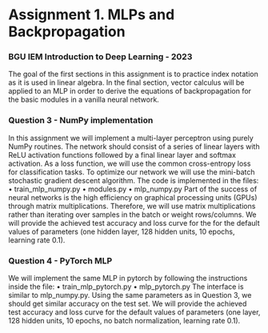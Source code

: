 # Assignment 1. MLPs and Backpropagation
### BGU IEM Introduction to Deep Learning - 2023

The goal of the first sections in this assignment is to practice index notation as it is used in linear algebra. 
In the final section, vector calculus will be applied to an MLP in order to derive the equations of backpropagation for the basic modules in a vanilla neural network.

### Question 3 - NumPy implementation
In this assignment we will implement a multi-layer perceptron using purely NumPy routines. The network should consist of a series of linear layers with ReLU activation functions followed by a final linear layer and softmax activation. As a loss function, we will use the common cross-entropy loss for classification tasks. To optimize our network we will use the mini-batch stochastic gradient descent algorithm. The code is implemented in the files:
• train_mlp_numpy.py
• modules.py
• mlp_numpy.py
Part of the success of neural networks is the high efficiency on graphical processing units (GPUs) through matrix multiplications. Therefore, we will use matrix multiplications rather than iterating over samples in the batch or weight rows/columns. 
We will provide the achieved test accuracy and loss curve for the for the default values of parameters (one hidden layer, 128 hidden units, 10 epochs, learning rate 0.1).


### Question 4 - PyTorch MLP
We will implement the same MLP in pytorch by following the instructions inside the file:
• train_mlp_pytorch.py
• mlp_pytorch.py
The interface is similar to mlp_numpy.py.
Using the same parameters as in Question 3, we should get similar accuracy on the test set. We will provide the achieved test accuracy and loss curve for the default values of parameters (one layer, 128 hidden units, 10 epochs, no batch normalization, learning rate 0.1).

